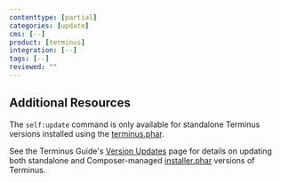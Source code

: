 ```yaml
---
contenttype: [partial]
categories: [update]
cms: [--]
product: [terminus]
integration: [--]
tags: [--]
reviewed: ""
---
```


## Additional Resources

The `self:update` command is only available for standalone Terminus versions installed using the [terminus.phar](/terminus/install#standalone-terminus-phar).

See the Terminus Guide's [Version Updates](/terminus/updates) page for details on updating both standalone and Composer-managed [installer.phar](/terminus/install#terminus-installer-phar) versions of Terminus.
